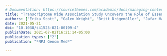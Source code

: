 ```yaml
---
# Documentation: https://sourcethemes.com/academic/docs/managing-content/
title: "Transcriptome Wide Association Study Uncovers the Role of Essential Genes in Anthracycline Induced Cardiotoxicity"
authors: ["Erika Scott", "Galen Wright", "Britt Drögemöller", "Jafar Hasbullah", "Erandika Gunaretnam", "Fudan Miao", "Amit Bhavsar", "Fei Shen", "Bryan Schneider", "Bruce Carleton", "Colin Ross"]
date: 2021-05-21
doi: "10.1038/s41525-021-00199-4"
publishDate: 2021-07-02T16:21:14-05:00
publication_types: ["2"]
publication: "*NPJ Genom Med*"

---
```

